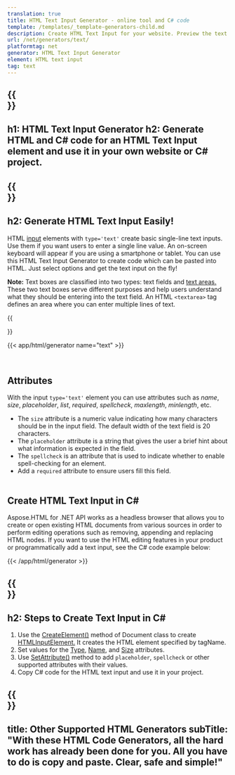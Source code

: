```yaml
---
translation: true
title: HTML Text Input Generator - online tool and C# code
template: /templates/_template-generators-child.md
description: Сreate HTML Text Input for your website. Рreview the text box, copy and use generated HTML and C# code in your project!
url: /net/generators/text/
platformtag: net
generator: HTML Text Input Generator
element: HTML text input
tag: text
---
```


{{<section banner>}}
---
h1: HTML Text Input Generator
h2: Generate HTML and C# code for an HTML Text Input element and use it in your own website or C# project.
---

{{<section overview>}}
---
h2: Generate HTML Text Input Easily!
---

HTML [input](https://html.spec.whatwg.org/multipage/input.html#the-input-element) elements with `type='text'` create basic single-line text inputs. Use them if you want users to enter a single line value. An on-screen keyboard will appear if you are using a smartphone or tablet. You can use this HTML Text Input Generator to create code which can be pasted into HTML. Just select options and get the text input on the fly!

<b>Note:</b> Text boxes are classified into two types: text fields and [text areas.](/html/{{lang.url-fragment}}net/generators/textarea/) These two text boxes serve different purposes and help users understand what they should be entering into the text field. An HTML `<textarea>` tag defines an area where you can enter multiple lines of text. 

{{<section plugin>}}

{{< app/html/generator name="text" >}}

<br>
<h2> Attributes </h2>

With the input `type='text'` element you can use attributes such as *name*, *size*, *placeholder*, *list*, *required*, *spellcheck*, *maxlength*, *minlength*, etc.

- The `size` attribute is a numeric value indicating how many characters should be in the input field. The default width of the text field is 20 characters.
- The `placeholder` attribute is a string that gives the user a brief hint about what information is expected in the field.
- The `spellcheck` is an attribute that is used to indicate whether to enable spell-checking for an element.
- Add a `required` attribute to ensure users fill this field.
<br><br>

<h2> Create HTML Text Input in C#</h2>

Aspose.HTML for .NET API works as a headless browser that allows you to create or open existing HTML documents from various sources in order to perform editing operations such as removing, appending and replacing HTML nodes. If you want to use the HTML editing features in your product or programmatically add a text input, see the C# code example below:

{{< /app/html/generator >}}

{{<section steps>}}
---
h2: Steps to Create Text Input in C#
---

1. Use the [CreateElement()](https://reference.aspose.com/html/net/aspose.html.dom/document/createelement/) method of Document class to create [HTMLInputElement.](https://reference.aspose.com/html/net/aspose.html/htmlinputelement/) It creates the HTML element specified by tagName.
1. Set values for the [Type](https://reference.aspose.com/html/net/aspose.html/htmlinputelement/type/), [Name](https://reference.aspose.com/html/net/aspose.html/htmlinputelement/name/), and [Size](https://reference.aspose.com/html/net/aspose.html/htmlinputelement/size/) attributes.
1. Use [SetAttribute()](https://reference.aspose.com/html/net/aspose.html.dom/element/setattribute/) method to add `placeholder`, `spellcheck` or other supported attributes with their values.
1. Copy C# code for the HTML text input and use it in your project.

{{<section other-generators>}}
---
title: Other Supported HTML Generators
subTitle: "With these HTML Code Generators, all the hard work has already been done for you. All you have to do is copy and paste. Clear, safe and simple!"
---
